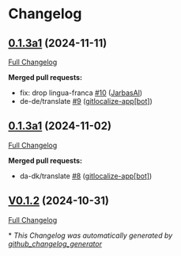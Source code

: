 # Changelog

## [0.1.3a1](https://github.com/OpenVoiceOS/ovos-skill-number-facts/tree/0.1.3a1) (2024-11-11)

[Full Changelog](https://github.com/OpenVoiceOS/ovos-skill-number-facts/compare/0.1.3a1...0.1.3a1)

**Merged pull requests:**

- fix: drop lingua-franca [\#10](https://github.com/OpenVoiceOS/ovos-skill-number-facts/pull/10) ([JarbasAl](https://github.com/JarbasAl))
- de-de/translate [\#9](https://github.com/OpenVoiceOS/ovos-skill-number-facts/pull/9) ([gitlocalize-app[bot]](https://github.com/apps/gitlocalize-app))

## [0.1.3a1](https://github.com/OpenVoiceOS/ovos-skill-number-facts/tree/0.1.3a1) (2024-11-02)

[Full Changelog](https://github.com/OpenVoiceOS/ovos-skill-number-facts/compare/V0.1.2...0.1.3a1)

**Merged pull requests:**

- da-dk/translate [\#8](https://github.com/OpenVoiceOS/ovos-skill-number-facts/pull/8) ([gitlocalize-app[bot]](https://github.com/apps/gitlocalize-app))

## [V0.1.2](https://github.com/OpenVoiceOS/ovos-skill-number-facts/tree/V0.1.2) (2024-10-31)

[Full Changelog](https://github.com/OpenVoiceOS/ovos-skill-number-facts/compare/0.1.2...V0.1.2)



\* *This Changelog was automatically generated by [github_changelog_generator](https://github.com/github-changelog-generator/github-changelog-generator)*
